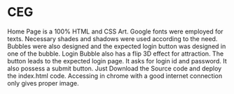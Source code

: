 # CEG
Home Page is a 100% HTML and CSS Art.
Google fonts were employed for texts.
Necessary shades and shadows were used according to the need.
Bubbles were also designed and the expected login button was designed in one of the bubble.
Login Bubble also has a flip 3D effect for attraction.
The button leads to the expected login page.
It asks for login id and password.
It also possess a submit button. 
Just Download the Source code and deploy the index.html code.
Accessing in chrome with a good internet connection only gives proper image.
